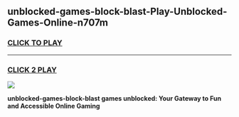 
## unblocked-games-block-blast-Play-Unblocked-Games-Online-n707m
<h3>
<a href="https://premium76.site?title=unblocked-games-block-blast&ref=25A">CLICK TO PLAY</a></h3>
<hr>

<h3>
<a href="https://premium76.site?title=unblocked-games-block-blast&ref=25A">CLICK 2 PLAY</a>
  
</h3>

<a href="https://premium76.site?title=unblocked-games-block-blast&ref=25A"><img src="https://clearcache.store/games.png"></a>


**unblocked-games-block-blast games unblocked: Your Gateway to Fun and Accessible Online Gaming**
